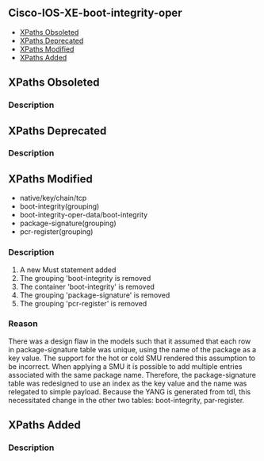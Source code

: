 ## Cisco-IOS-XE-boot-integrity-oper


- [XPaths Obsoleted](#xpaths-obsoleted)
- [XPaths Deprecated](#xpaths-deprecated)
- [XPaths Modified](#xpaths-modified)
- [XPaths Added](#xpaths-added)

## XPaths Obsoleted

### Description

## XPaths Deprecated

### Description

## XPaths Modified

- native/key/chain/tcp
- boot-integrity(grouping)
- boot-integrity-oper-data/boot-integrity
- package-signature(grouping)
- pcr-register(grouping)

### Description

1. A new Must statement added
2. The grouping 'boot-integrity is removed
3. The container 'boot-integrity' is removed
4. The grouping 'package-signature' is removed
5. The grouping 'pcr-register' is removed

### Reason

There was a design flaw in the models such that it assumed that each row in package-signature table was unique, using the name of the package as a key value. The support for the hot or cold SMU rendered this assumption to be incorrect. When applying a SMU it is possible to add multiple entries associated with the same package name. Therefore, the package-signature table was redesigned to use an index as the key value and the name was relegated to simple payload. Because the YANG is generated from tdl, this necessitated change in the other two tables: boot-integrity, par-register.

## XPaths Added

### Description
